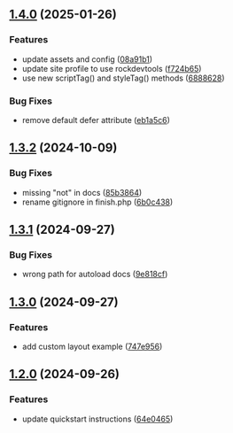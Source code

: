 ## [1.4.0](https://github.com/baumrock/site-rockfrontend/compare/v1.3.2...v1.4.0) (2025-01-26)


### Features

* update assets and config ([08a91b1](https://github.com/baumrock/site-rockfrontend/commit/08a91b1dcc9666404db3302272148b4ee6371081))
* update site profile to use rockdevtools ([f724b65](https://github.com/baumrock/site-rockfrontend/commit/f724b658874f0afc4aabdddc14c7b6d4bd716a98))
* use new scriptTag() and styleTag() methods ([6888628](https://github.com/baumrock/site-rockfrontend/commit/68886282cc89f01eed7cd409454ea23eb0826554))


### Bug Fixes

* remove default defer attribute ([eb1a5c6](https://github.com/baumrock/site-rockfrontend/commit/eb1a5c62177c29e740bfd387bc64d5c4eb1d1560))

## [1.3.2](https://github.com/baumrock/site-rockfrontend/compare/v1.3.1...v1.3.2) (2024-10-09)


### Bug Fixes

* missing "not" in docs ([85b3864](https://github.com/baumrock/site-rockfrontend/commit/85b38646a295317a7b9f4a2ee84640be329d19cd))
* rename gitignore in finish.php ([6b0c438](https://github.com/baumrock/site-rockfrontend/commit/6b0c438cd5295b6bb32ed4f4111c583559dc5506))

## [1.3.1](https://github.com/baumrock/site-rockfrontend/compare/v1.3.0...v1.3.1) (2024-09-27)


### Bug Fixes

* wrong path for autoload docs ([9e818cf](https://github.com/baumrock/site-rockfrontend/commit/9e818cf51991154de160110181591dafa05f3f18))

## [1.3.0](https://github.com/baumrock/site-rockfrontend/compare/v1.2.0...v1.3.0) (2024-09-27)


### Features

* add custom layout example ([747e956](https://github.com/baumrock/site-rockfrontend/commit/747e95602546d8dcadb33ba58354b7b967002f66))

## [1.2.0](https://github.com/baumrock/site-rockfrontend/compare/v1.1.0...v1.2.0) (2024-09-26)


### Features

* update quickstart instructions ([64e0465](https://github.com/baumrock/site-rockfrontend/commit/64e046583c9977a73a6aa411de9256471da4540d))

